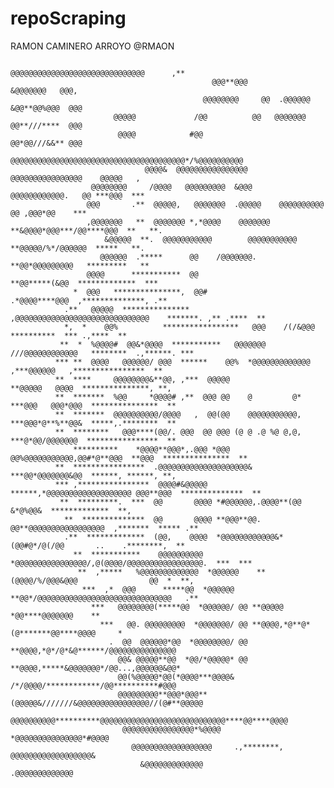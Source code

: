 # repoScraping
RAMON CAMINERO ARROYO @RMAON

                                                                                                                        
                                                                                                                        
                                                                                                                        
                                                                                                                        
                                                    @@@@@@@@@@@@@@@@@@@@@@@@@@@@@@      ,**                             
                                                 @@@**@@@                   &@@@@@@@   @@@,                             
                                               @@@@@@@@     @@  .@@@@@@  &@@**@@%@@@  @@@                               
                           @@@@@             /@@          @@   @@@@@@@  @@**///****  @@@                                
                            @@@@            #@@                        @@*@@///&&** @@@                                 
                                  @@@@@@@@@@@@@@@@@@@@@@@@@@@@@@@@@@@@@@@*/%@@@@@@@@@@                                  
                                  @@@@&  @@@@@@@@@@@@@@@@   @@@@@@@@@@@@@@@@    @@@@@   ,                               
                      @@@@@@@@     /@@@@   @@@@@@@@@  &@@@    @@@@@@@@@@@@.   @@ ***@@@  ***                            
                     @@@       .**  @@@@@,   @@@@@@@  .@@@@@    @@@@@@@@@@   @@ ,@@@*@@    ***                          
                     ,@@@@@@@   **  @@@@@@@ *,*@@@@    @@@@@@@ **&@@@@*@@@***/@@****@@@  **   **.                       
                         &@@@@@  **.  @@@@@@@@@@@        @@@@@@@@@@@ **@@@@@/%*/@@@@@@  *****   **.                     
                        @@@@@@  .*****      @@    /@@@@@@@.          **@@*@@@@@@@@@   *********   **                    
                     @@@@      ***********  @@                       **@@*****(&@@  *************  ***                  
                  *  @@@   ***************,  @@#                    .*@@@@****@@@  ,**************, .**                 
                .**   @@@@@  ***************   ,@@@@@@@@@@@@@@@@@@@@@@@@@@@@@@    *******. ,** .****  **                
                *,  *    @@%          *****************   @@@    /(/&@@@       **********  *** .,****  **               
               **  *  %@@@@#  @@&*@@@@  ***********   @@@@@@@    ///@@@@@@@@@@@@   ********  .,******. ***              
              *** **  @@@@   @@@@@@/ @@@  ******    @@%  *@@@@@@@@@@@@@ ,***@@@@@@   ,****************  **              
              **  ****     @@@@@@@@&**@@, ,***  @@@@@                  **@@@@@   @@@@  ***************, **,             
              **  *******  %@@     *@@@@# ,**  @@@ @@    @         @* ***@@@   @@@*@@@  ***************  **             
              **  *******  @@@@@@@@@@/@@@@   ,  @@(@@    @@@@@@@@@@@, ***@@@*@**%**@@&  *****,.********  **             
              **  ********   @@@****(@@/. @@@  @@ @@@ (@ @ .@ %@ @,@, ***@*@@/@@@@@@@  ****************  **             
                  **********    *@@@@**@@@*,.@@@ *@@@ @@%@@@@@@@@@@@,@@#*@**@@@  **@@@  ***************  **             
              **  ****************  .@@@@@@@@@@@@@@@@@@@@&            ***@@*@@@@@@@&@@  ******, ******, **,             
              *** ,****************  @@@@#&@@@@@  ******,*@@@@@@@@@@@@@@@@@@@ @@@**@@@  **************  **              
               **  *********.  ***  @@       @@@@ *#@@@@@@,.@@@@**(@@          &*@%@@&  *************  **,              
                **  **************  @@       @@@@ **@@@**@@.   @@**@@@@@@@@@@@@@@@@@  ,*******  ***** .**               
                .**  *************  (@@,    @@@@  *@@@@@@@@@@@@&*(@@#@*/@(/@@       ..    .********,  **                
                  **  ***********    @@@@@@@@@@  *@@@@@@@@@@@@@@@@/,@(@@@@/@@@@@@@@@@@@@@@@@.  ***  ***                 
                   **  ,*****   %@@@@@@@@@@@@@  *@@@@@@    **(@@@@/%/@@@&@@@                @@  *  **,                  
                    ***  ,*  @@@      *****@@  *@@@@@@    **@@*/@@@@@@@@@@@@@@@@@@@@@@@@@@@@@@   .**                    
                      ***   @@@@@@@@(*****@@  *@@@@@@/ @@ **@@@@@             *@@****@@@@@@@    **                      
                        ***   @@. @@@@@@@@@  *@@@@@@@/ @@ **@@@@,*@**@*(@*******@@****@@@@     *                        
                          .  @@  @@@@@@*@@  *@@@@@@@@/ @@ **@@@@,*@*/@*&@******/@@@@@@@@@@@@@@@                         
                            @@& @@@@@**@@  *@@/*@@@@@* @@ **@@@@,*****&@@@@@@@*/@@...,@@@@@@&@@*                        
                            @@(%@@@@@*@@(*@@@@***@@@@&    /*/@@@@/************/@@**********#@@@                         
                            @@@@@@@@@**@@@*@@@**(@@@@@&///////&@@@@@@@@@@@@@@@@//(@#**@@@@@                             
                            @@@@@@@@@@**********@@@@@@@@@@@@@@@@@@@@@@@@@@@@****@@****@@@@                              
                             @@@@@@@@@@@@@@@@*%@@@@                *@@@@@@@@@@@@@@@*#@@@@                               
                               @@@@@@@@@@@@@@@@@@     .,********,    @@@@@@@@@@@@@@@@@@&                                
                                 &@@@@@@@@@@@@@                        .@@@@@@@@@@@@@                                   
                                                                                                                        
                                                                                   
